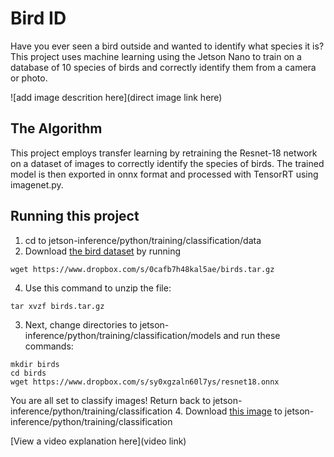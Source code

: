 # Bird ID

Have you ever seen a bird outside and wanted to identify what species it is? This project uses machine learning using the Jetson Nano to train on a database of 10 species of birds and correctly identify them from a camera or photo. 

![add image descrition here](direct image link here)

## The Algorithm

This project employs transfer learning by retraining the Resnet-18 network on a dataset of images to correctly identify the species of birds. The trained model is then exported in onnx format and processed with TensorRT using imagenet.py. 

## Running this project

1. cd to jetson-inference/python/training/classification/data
2. Download [the bird dataset](https://www.dropbox.com/s/0cafb7h48kal5ae/birds.tar.gz?dl=0) by running
```
wget https://www.dropbox.com/s/0cafb7h48kal5ae/birds.tar.gz
```
4. Use this command to unzip the file: 
```
tar xvzf birds.tar.gz
```
3. Next, change directories to jetson-inference/python/training/classification/models and run these commands:
```
mkdir birds
cd birds
wget https://www.dropbox.com/s/sy0xgzaln60l7ys/resnet18.onnx
```
You are all set to classify images! Return back to jetson-inference/python/training/classification
4. Download [this image]([Imgur](https://imgur.com/fnHoCtz)) to jetson-inference/python/training/classification 


[View a video explanation here](video link)
